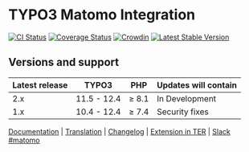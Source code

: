 # TYPO3 Matomo Integration

[![CI Status](https://github.com/brotkrueml/typo3-matomo-integration/workflows/CI/badge.svg?branch=main)](https://github.com/brotkrueml/typo3-matomo-integration/actions?query=workflow%3ACI)
[![Coverage Status](https://coveralls.io/repos/github/brotkrueml/typo3-matomo-integration/badge.svg?branch=main)](https://coveralls.io/github/brotkrueml/typo3-matomo-integration?branch=main)
[![Crowdin](https://badges.crowdin.net/typo3-extension-matomointegrat/localized.svg)](https://crowdin.com/project/typo3-extension-matomointegrat)
[![Latest Stable Version](https://img.shields.io/packagist/v/brotkrueml/typo3-matomo-integration.svg?label=stable)](https://packagist.org/packages/brotkrueml/typo3-matomo-integration)

## Versions and support

| Latest release | TYPO3       | PHP   | Updates will contain |
|----------------|-------------|-------|----------------------|
| 2.x            | 11.5 - 12.4 | ≥ 8.1 | In Development       |
| 1.x            | 10.4 - 12.4 | ≥ 7.4 | Security fixes       |

[Documentation](https://docs.typo3.org/p/brotkrueml/typo3-matomo-integration/main/en-us/) |
[Translation](https://crowdin.com/project/typo3-extension-matomointegrat) |
[Changelog](https://github.com/brotkrueml/typo3-matomo-integration/blob/main/CHANGELOG.md) |
[Extension in TER](https://extensions.typo3.org/extension/matomo_integration/) |
[Slack #matomo](https://typo3.slack.com/archives/C02GX6W4ASH)
